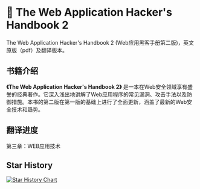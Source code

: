 # :1st_place_medal: The Web Application Hacker's Handbook 2 

The Web Application Hacker's Handbook 2 (Web应用黑客手册第二版)，英文原版（pdf）及翻译版本。

## 书籍介绍

**《The Web Application Hacker's Handbook 2》** 是一本在Web安全领域享有盛誉的经典著作。它深入浅出地讲解了Web应用程序的常见漏洞、攻击手法以及防御措施。本书的第二版在第一版的基础上进行了全面更新，涵盖了最新的Web安全技术和趋势。

## 翻译进度

第三章：WEB应用技术

## Star History

[![Star History Chart](https://api.star-history.com/svg?repos=owl234/The-Web-Application-Hacker-s-Handbook-2&type=Date)](https://star-history.com/#owl234/The-Web-Application-Hacker-s-Handbook-2&Date)
